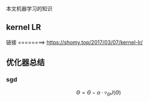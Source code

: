 本文机器学习的知识
## kernel LR
链接 ========> https://shomy.top/2017/03/07/kernel-lr/  

## 优化器总结
### sgd

$$\Theta =\Theta -\alpha \cdot \triangledown _{\Theta }J(\Theta )$$
